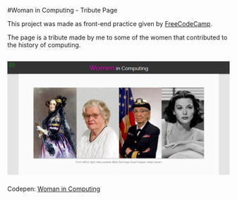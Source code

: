 #Woman in Computing - Tribute Page

This project was made as front-end practice given by [FreeCodeCamp](https://www.freecodecamp.org/).

The page is a tribute made by me to some of the women that contributed to the history of computing.

![page sneakpeek](./sneakpeek.png)
---
Codepen: [Woman in Computing ](https://codepen.io/PaulaSalvado/pen/VwKmqMp)